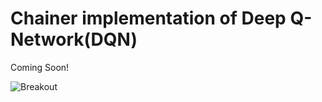 # Chainer implementation of Deep Q-Network(DQN) 

Coming Soon!

![Breakout](http://static.beluga.fm/media/225/Eo9fhIkiPDbNBJ1a-320-256.gif)